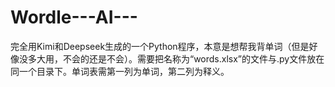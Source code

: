 # Wordle---AI---
完全用Kimi和Deepseek生成的一个Python程序，本意是想帮我背单词（但是好像没多大用，不会的还是不会）。需要把名称为“words.xlsx”的文件与.py文件放在同一个目录下。单词表需第一列为单词，第二列为释义。
